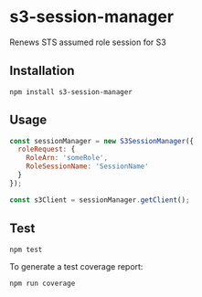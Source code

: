 # s3-session-manager

Renews STS assumed role session for S3

## Installation

```
npm install s3-session-manager
```

## Usage
```js
const sessionManager = new S3SessionManager({
  roleRequest: {
    RoleArn: 'someRole',
    RoleSessionName: 'SessionName'
  }
});

const s3Client = sessionManager.getClient(); 
```

## Test
```
npm test
```

To generate a test coverage report:
```
npm run coverage
```
